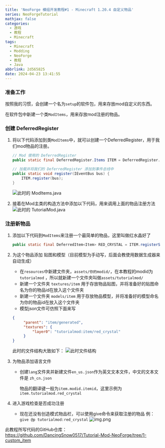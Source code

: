 ```yaml
---
title: 'NeoForge 模组开发教程#1 - Minecraft 1.20.4 自定义物品'
series: NeoForgeTutorial
mathjax: false
categories:
  - 游戏
  - 教程
  - Minecraft
tags:
  - Minecraft
  - Modding
  - NeoForge
  - 教程
  - Java
abbrlink: 2d565825
date: 2024-04-23 13:41:55
---
```


### 准备工作

按照我的习惯，会创建一个名为`setup`的软件包，用来存放mod自定义的东西。

在软件包中新建一个类`ModItems`，用来存放mod注册的物品。

### 创建 DeferredRegister

1. 将以下代码添加到类`ModItems`中，就可以创建一个DeferredRegister，用于我们mod物品的注册。

    ```java
    // Mod 使用的 DeferredRegister
    public static final DeferredRegister.Items ITEM = DeferredRegister.createItems(TutorialMod.MODID);

    // 加载并将我们的 DeferredRegister 添加到事件总线中
    public static void register(IEventBus bus) {
        ITEM.register(bus);
    }
    ```
   ![此时的 ModItems.java](1.png)

2. 接着在Mod主类的构造方法中添加以下代码，用来调用上面的物品注册方法
   ![此时的 TutorialMod.java](2.png)

### 注册新物品

1. 添加以下代码到`ModItems`来注册一个最简单的物品，这里叫做红水晶好了
   ```java
   public static final DeferredItem<Item> RED_CRYSTAL = ITEM.registerSimpleItem("red_crystal");
   ```
2. 为这个物品添加 贴图和模型（目前模型为手动写，后面会教使用数据生成器来自动生成）

    * 在`resources`中新建文件夹，`assets/你的modid/`，在本教程的modid为`tutorialmod`
      ，所以就新建一个文件夹叫做`assets/tutorialmod/`
    * 新建一个文件夹 `textures/item` 用于存放物品贴图，并将准备好的贴图命名为你的物品id在放入这个文件夹
    * 新建一个文件夹 `models/item` 用于存放物品模型，并将准备好的模型命名为你的物品id在放入这个文件夹
    * 模型json文件可仿照下面来写
   ```json
   {
        "parent": "item/generated",
        "textures": {
            "layer0": "tutorialmod:item/red_crystal"
        }
   }
   ```

   此时的文件结构大致如下：
   ![此时文件结构](3.png)
3. 为物品添加语言文件
    * 创建`lang`文件夹并新建文件`en_us.json`作为英文文本文件，中文的文本文件是 `zh_cn.json`
   
      物品的翻译键一般为`item.modid.itemid`，这里示例为`item.tutorialmod.red_crystal`
4. 进入游戏检查是否成功注册
    * 现在还没有创造模式物品栏，可以使用give命令来获取注册的物品
      例：`give @p tutorialmod:red_crystal`
      ![img.png](4.png)

此教程所写代码的GitHub仓库：https://github.com/DancingSnow0517/Tutorial-Mod-NeoForge/tree/1-custom_item
